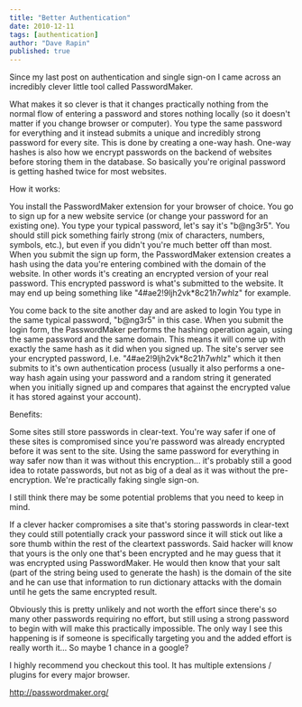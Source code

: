 ```yaml
---
title: "Better Authentication"
date: 2010-12-11
tags: [authentication]
author: "Dave Rapin"
published: true
---
```


Since my last post on authentication and single sign-on I came across an incredibly clever little tool called PasswordMaker.

What makes it so clever is that it changes practically nothing from the normal flow of entering a password and stores nothing locally (so it doesn't matter if you change browser or computer). You type the same password for everything and it instead submits a unique and incredibly strong password for every site. This is done by creating a one-way hash. One-way hashes is also how we encrypt passwords on the backend of websites before storing them in the database. So basically you're original password is getting hashed twice for most websites.

How it works:

You install the PasswordMaker extension for your browser of choice.
You go to sign up for a new website service (or change your password for an existing one).
You type your typical password, let's say it's "b@ng3r5". You should still pick something fairly strong (mix of characters, numbers, symbols, etc.), but even if you didn't you're much better off than most.
When you submit the sign up form, the PasswordMaker extension creates a hash using the data you're entering combined with the domain of the website. In other words it's creating an encrypted version of your real password. This encrypted password is what's submitted to the website. It may end up being something like "4#ae2!9ljh2vk*8c$21h7wh%s$lz" for example.


You come back to the site another day and are asked to login
You type in the same typical password, "b@ng3r5" in this case.
When you submit the login form, the PasswordMaker performs the hashing operation again, using the same password and the same domain. This means it will come up with exactly the same hash as it did when you signed up.
The site's server see your encrypted password, I.e. "4#ae2!9ljh2vk*8c$21h7wh%s$lz" which it then submits to it's own authentication process (usually it also performs a one-way hash again using your password and a random string it generated when you initially signed up and compares that against the encrypted value it has stored against your account).


Benefits:

Some sites still store passwords in clear-text. You're way safer if one of these sites is compromised since you're password was already encrypted before it was sent to the site.
Using the same password for everything in way safer now than it was without this encryption... it's probably still a good idea to rotate passwords, but not as big of a deal as it was without the pre-encryption.
We're practically faking single sign-on.


I still think there may be some potential problems that you need to keep in mind.

If a clever hacker compromises a site that's storing passwords in clear-text they could still potentially crack your password since it will stick out like a sore thumb within the rest of the cleartext passwords. Said hacker will know that yours is the only one that's been encrypted and he may guess that it was encrypted using PasswordMaker. He would then know that your salt (part of the string being used to generate the hash) is the domain of the site and he can use that information to run dictionary attacks with the domain until he gets the same encrypted result.

Obviously this is pretty unlikely and not worth the effort since there's so many other passwords requiring no effort, but still using a strong password to begin with will make this practically impossible. The only way I see this happening is if someone is specifically targeting you and the added effort is really worth it... So maybe 1 chance in a google?



I highly recommend you checkout this tool. It has multiple extensions / plugins for every major browser.

<http://passwordmaker.org/>
